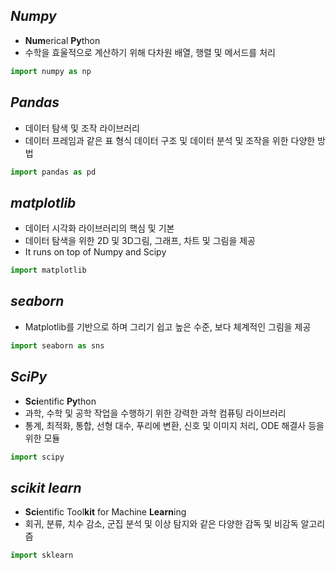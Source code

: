 ## ***Numpy***
- **Num**erical **Py**thon
- 수학을 효울적으로 계산하기 위해 다차원 배열, 행렬 및 메서드를 처리<br>
```python
import numpy as np
```
## ***Pandas***
- 데이터 탐색 및 조작 라이브러리
- 데이터 프레임과 같은 표 형식 데이터 구조 및 데이터 분석 및 조작을 위한 다양한 방법
```python
import pandas as pd
```
## ***matplotlib***
- 데이터 시각화 라이브러리의 핵심 및 기본
- 데이터 탐색을 위한 2D 및 3D그림, 그래프, 차트 및 그림을 제공
- It runs on top of Numpy and Scipy
```python
import matplotlib
```
## ***seaborn***
- Matplotlib를 기반으로 하며 그리기 쉽고 높은 수준, 보다 체계적인 그림을 제공
```python
import seaborn as sns
```
## ***SciPy***
- **Sci**entific **Py**thon
- 과학, 수학 및 공학 작업을 수행하기 위한 강력한 과학 컴퓨팅 라이브러리
- 통계, 최적화, 통합, 선형 대수, 푸리에 변환, 신호 및 이미지 처리, ODE 해결사 등을 위한 모듈
```python
import scipy
```
## ***scikit learn***
- **Sci**entific Tool**kit** for Machine **Learn**ing
- 회귀, 분류, 치수 감소, 군집 분석 및 이상 탐지와 같은 다양한 감독 및 비감독 알고리즘
```python
import sklearn
```
